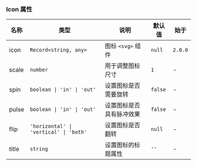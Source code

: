 ### Icon 属性

| 名称  | 类型                                   | 说明                     | 默认值  | 始于    |
| ----- | -------------------------------------- | ------------------------ | ------- | ------- |
| icon  | `Record<string, any>`                  | 图标 `<svg>` 组件        | `null`  | `2.0.0` |
| scale | `number`                               | 用于调整图标尺寸         | `1`     | -       |
| spin  | `boolean \| 'in' \| 'out'`             | 设置图标是否需要旋转     | `false` | -       |
| pulse | `boolean \| 'in' \| 'out'`             | 设置图标是否具有脉冲效果 | `false` | -       |
| flip  | `'horizontal' \| 'vertical' \| 'both'` | 设置图标是否翻转         | `null`  | -       |
| title | `string`                               | 设置图标的标题属性       | `''`    | -       |
